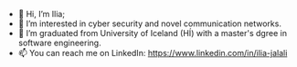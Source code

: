 - 👋 Hi, I’m Ilia;
- 👀 I’m interested in cyber security and novel communication networks.
- 🌱 I’m graduated from University of Iceland (HÍ) with a master's dgree in software engineering.
- 📫 You can reach me on LinkedIn: https://www.linkedin.com/in/ilia-jalali

<!---
ili-fl7/ili-fl7 is a ✨ special ✨ repository because its `README.md` (this file) appears on your GitHub profile.
You can click the Preview link to take a look at your changes.
--->
